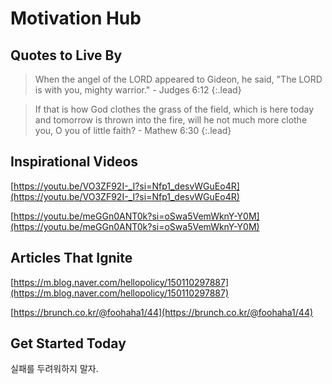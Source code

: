 # Motivation Hub

<!--author-->

## Quotes to Live By

> When the angel of the LORD appeared to Gideon, he said, "The LORD is with you, mighty warrior." - Judges 6:12
{:.lead}

> If that is how God clothes the grass of the field, which is here today and tomorrow is thrown into the fire, will he not much more clothe you, O you of little faith? - Mathew 6:30
{:.lead}

## Inspirational Videos

<!--videos-->
[https://youtu.be/VO3ZF92I-_I?si=Nfp1_desvWGuEo4R](https://youtu.be/VO3ZF92I-_I?si=Nfp1_desvWGuEo4R)

[https://youtu.be/meGGn0ANT0k?si=oSwa5VemWknY-Y0M](https://youtu.be/meGGn0ANT0k?si=oSwa5VemWknY-Y0M)

## Articles That Ignite

<!--articles-->
[https://m.blog.naver.com/hellopolicy/150110297887](https://m.blog.naver.com/hellopolicy/150110297887)

[https://brunch.co.kr/@foohaha1/44](https://brunch.co.kr/@foohaha1/44)

## Get Started Today

실패를 두려워하지 말자.